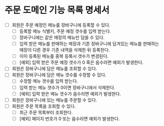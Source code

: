 # 주문 도메인 기능 목록 명세서

- [ ] 회원은 주문 예정인 메뉴를 장바구니에 등록할 수 있다.
  - [ ] 등록할 메뉴 식별키, 주문 예정 갯수를 입력 받는다.
  - [ ] 장바구니에는 같은 매장의 메뉴만 담을 수 있다.
  - [ ] 입력 받은 메뉴를 판매하는 매장과 기존 장바구니에 담겨있는 메뉴를 판매하는 매장이 다른 경우 기존 내역을 삭제한 뒤 등록한다.
  - [ ] 이미 등록된 메뉴를 중복 등록시 갯수가 변경된다.
  - [ ] [예외] 입력 받은 주문 예정 갯수가 0 혹은 음수라면 예외가 발생한다.
- [ ] 회원은 장바구니에 담은 메뉴를 조회할 수 있다.
- [ ] 회원은 장바구니에 담은 메뉴 갯수를 수정할 수 있다.
  - [ ] 수정할 메뉴 갯수를 입력 받는다.
  - [ ] 입력 받는 메뉴 갯수가 0이면 장바구니에서 삭제한다.
  - [ ] [예외] 입력 받은 메뉴 갯수가 음수라면 예외가 발생한다.

- [ ] 회원은 장바구니에 있는 메뉴를 주문할 수 있다.
- [ ] 회원은 주문 목록을 조회할 수 있다.
  - [ ] 최근 주문 목록부터 조회한다.
  - [ ] [예외] 페이지 번호가 0 또는 음수라면 예외가 발생한다.